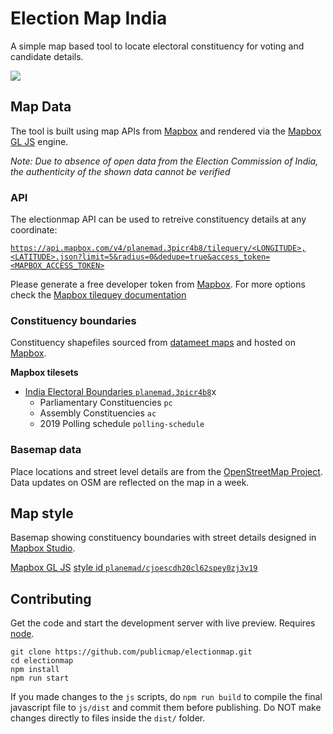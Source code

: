 # Election Map India

A simple map based tool to locate electoral constituency for voting and candidate details.

![](/img/how-to-use-loading.gif)


## Map Data

The tool is built using map APIs from [Mapbox](https://www.mapbox.com) and rendered via the [Mapbox GL JS](https://docs.mapbox.com/mapbox-gl-js/examples/) engine. 

*Note: Due to absence of open data from the Election Commission of India, the authenticity of the shown data cannot be verified*

### API

The electionmap API can be used to retreive constituency details at any coordinate:

[`https://api.mapbox.com/v4/planemad.3picr4b8/tilequery/<LONGITUDE>,<LATITUDE>.json?limit=5&radius=0&dedupe=true&access_token=<MAPBOX_ACCESS_TOKEN>`](https://api.mapbox.com/v4/planemad.3picr4b8/tilequery/78.0714,32.2263.json?limit=5&radius=0&dedupe=true&access_token=pk.eyJ1IjoicGxhbmVtYWQiLCJhIjoiY2p1M3JuNnRjMGZ2NzN6bGVqN3Z4bmVtOSJ9.Fx0kmfg-7ll2Oi-7ZVJrfQ)

Please generate a free developer token from [Mapbox](). For more options check the [Mapbox tilequey documentation](https://docs.mapbox.com/help/interactive-tools/tilequery-api-playground/)

### Constituency boundaries
Constituency shapefiles sourced from [datameet maps](https://github.com/datameet/maps) and hosted on [Mapbox](https://www.mapbox.com). 

**Mapbox tilesets**
- [India Electoral Boundaries `planemad.3picr4b8`](https://studio.mapbox.com/tilesets/planemad.3picr4b8/)x
  - Parliamentary Constituencies `pc`
  - Assembly Constituencies `ac`
  - 2019 Polling schedule `polling-schedule`
  

### Basemap data

Place locations and street level details are from the [OpenStreetMap Project](https://www.openstreetmap.org/#map=5/22.938/78.464). Data updates on OSM are reflected on the map in a week.

## Map style

Basemap showing constituency boundaries with street details designed in [Mapbox Studio](https://www.mapbox.com/mapbox-studio/). 

[Mapbox GL JS](https://docs.mapbox.com/mapbox-gl-js/api/) [style id `planemad/cjoescdh20cl62spey0zj3v19`](https://api.mapbox.com/styles/v1/planemad/cjoescdh20cl62spey0zj3v19.html?fresh=true&title=true&access_token=pk.eyJ1IjoicGxhbmVtYWQiLCJhIjoiemdYSVVLRSJ9.g3lbg_eN0kztmsfIPxa9MQ#13.9/33.160859/74.247901/0)

## Contributing

Get the code and start the development server with live preview. Requires [node](https://nodejs.org/en/download/).

```
git clone https://github.com/publicmap/electionmap.git
cd electionmap
npm install
npm run start
```

If you made changes to the `js` scripts, do `npm run build` to compile the final javascript file to `js/dist` and commit them before publishing. Do NOT make changes directly to files inside the `dist/` folder.



